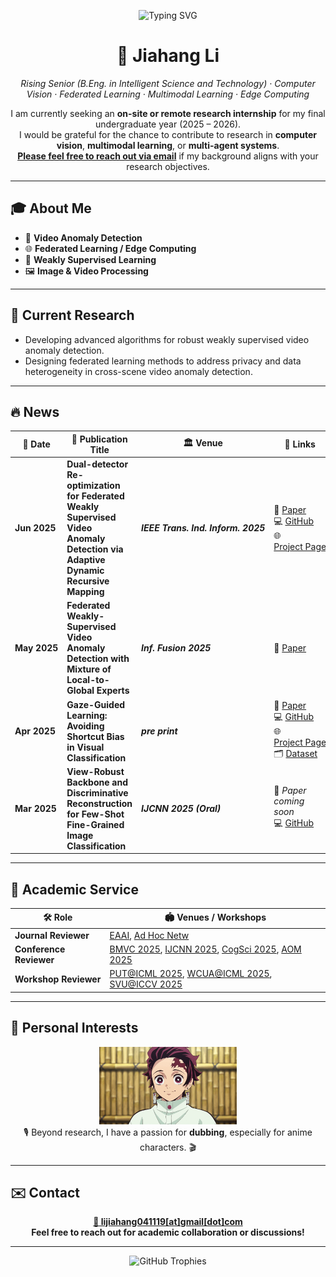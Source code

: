 <p align="center">
  <img src="https://readme-typing-svg.herokuapp.com?font=Fira+Code&size=28&duration=2500&pause=1000&color=00BFFF&center=true&vCenter=true&width=700&lines=Welcome+to+Jiahang+Li's+GitHub+%F0%9F%91%8B" alt="Typing SVG"/>
</p>

<h1 align="center">👋&nbsp;<strong>Jiahang&nbsp;Li</strong></h1>

<p align="center">
  <em>Rising Senior&nbsp;(B.Eng. in Intelligent Science and Technology) · Computer Vision · Federated Learning · Multimodal Learning · Edge Computing</em>
</p>

<p align="center">
  I am currently seeking an <strong>on-site or remote research internship</strong> for my final undergraduate year&nbsp;(2025 – 2026).<br/>
  I would be grateful for the chance to contribute to research in <strong>computer vision</strong>, <strong>multimodal learning</strong>, or <strong>multi-agent systems</strong>.<br/>
  <a href="mailto:lijiahang041119@gmail.com"><strong>Please feel free to reach out via email</strong></a> if my background aligns with your research objectives.
</p>

---

## 🎓 About Me

- 🎥 **Video Anomaly Detection**  
- 🌐 **Federated Learning / Edge Computing**  
- 🤖 **Weakly Supervised Learning**  
- 🖼 **Image & Video Processing**

---


## 🚀 Current&nbsp;Research

- Developing advanced algorithms for robust weakly supervised video anomaly detection.  
- Designing federated learning methods to address privacy and data heterogeneity in cross-scene video anomaly detection.

---

## 🔥 News

| 📅 Date | 📜 Publication Title | 🏛 Venue | 🔗 Links |
|---------|----------------------|----------|----------|
| **Jun&nbsp;2025** | **Dual-detector Re-optimization for Federated Weakly Supervised Video Anomaly Detection via Adaptive Dynamic Recursive Mapping** | ***IEEE&nbsp;Trans.&nbsp;Ind.&nbsp;Inform.&nbsp;2025*** | 📄 [Paper](https://ieeexplore.ieee.org/document/11036561)<br>💻 [GitHub](https://github.com/rekkles2/Fed_WSVAD)<br>🌐 [Project&nbsp;Page](https://rekkles2.github.io/Fed_WSVAD/) |
| **May&nbsp;2025** | **Federated Weakly-Supervised Video Anomaly Detection with Mixture of Local-to-Global Experts** | ***Inf.&nbsp;Fusion&nbsp;2025*** | 📄 [Paper](https://www.sciencedirect.com/science/article/pii/S156625352500329X) |
| **Apr&nbsp;2025** | **Gaze-Guided Learning: Avoiding Shortcut Bias in Visual Classification** | ***pre&nbsp;print*** | 📄 [Paper](https://arxiv.org/abs/2504.05583v1)<br>💻 [GitHub](https://github.com/rekkles2/Gaze-CIFAR-10)<br>🌐 [Project&nbsp;Page](https://szyyjl.github.io/eye_tracking_data.github.io/)<br>🗂️ [Dataset](https://drive.google.com/drive/folders/17zR9bIDWvb0FzSEgR2vXJIKo3w6wKDVB) |
| **Mar&nbsp;2025** | **View-Robust Backbone and Discriminative Reconstruction for Few-Shot Fine-Grained Image Classification** | ***IJCNN&nbsp;2025&nbsp;(Oral)*** | 📄 *Paper coming soon*<br>💻 [GitHub](https://github.com/jiangjiawen321/VRAS) |


---

## 🤝 Academic Service

| 🛠 Role | 🏟 Venues / Workshops |
|---------|----------------------|
| **Journal Reviewer** | [EAAI](https://www.sciencedirect.com/journal/engineering-applications-of-artificial-intelligence), [Ad Hoc Netw](https://www.sciencedirect.com/journal/ad-hoc-networks) |
| **Conference Reviewer** | [BMVC 2025](https://bmvc2025.bmva.org/), [IJCNN 2025](https://2025.ijcnn.org/), [CogSci 2025](https://cognitivesciencesociety.org/cogsci-2025/), [AOM 2025](https://aom.org/events/annual-meeting) |
| **Workshop Reviewer** | [PUT@ICML 2025](https://tta-icml2025.github.io/), [WCUA@ICML 2025](https://www.icml-computeruseagents.com/), [SVU@ICCV 2025](https://short-form-video-understanding.github.io/) |

---

## 🎤 Personal Interests

<p align="center">
  <img src="./fFVuesj2D4jeNa2_O5byD_1428.gif" width="220" alt="Dubbing demo GIF" /><br/>
  🎙️ Beyond research, I have a passion for <b>dubbing</b>, especially for anime characters. 🎬
</p>

---

## ✉️ Contact

<p align="center">
  <a href="mailto:lijiahang041119@gmail.com"><b>📧 lijiahang041119[at]gmail[dot]com</b></a><br/>
  <b>Feel free to reach out for academic collaboration or discussions!</b>
</p>

---

<div align="center">
  <img src="https://github-profile-trophy.vercel.app/?username=rekkles2&theme=gruvbox&row=1&column=5&no-frame=true&no-bg=true" alt="GitHub Trophies" />
</div>
